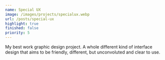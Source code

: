```yaml
---
name: Special UX
image: /images/projects/specialux.webp
url: /posts/special-ux
highlight: true
finished: false
priority: 5
---
```

My best work graphic design project. A whole different kind of interface design that aims to be friendly, different, but unconvoluted and clear to use.